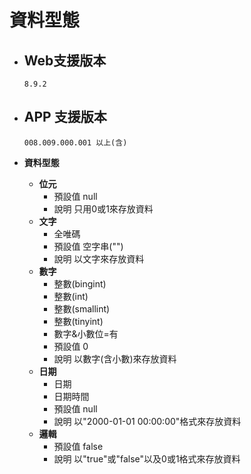 # 資料型態

* ## Web支援版本
  
      8.9.2

* ## APP 支援版本

      008.009.000.001 以上(含)

* __資料型態__
  * __位元__
    * 預設值
          null
    * 說明
          只用0或1來存放資料
  * __文字__
    * 全唯碼
    * 預設值
          空字串("")
    * 說明
          以文字來存放資料
  * __數字__
    * 整數(bingint)
    * 整數(int)
    * 整數(smallint)
    * 整數(tinyint)
    * 數字&小數位=有
    * 預設值
          0
    * 說明
          以數字(含小數)來存放資料
  * __日期__
    * 日期
    * 日期時間
    * 預設值
          null
    * 說明
          以"2000-01-01 00:00:00"格式來存放資料
  * __邏輯__
    * 預設值
          false
    * 說明
          以"true"或"false"以及0或1格式來存放資料
